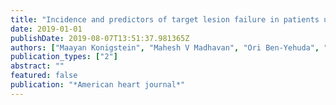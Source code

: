 ```yaml
---
title: "Incidence and predictors of target lesion failure in patients undergoing contemporary DES implantation—Individual patient data pooled analysis from 6 randomized controlled trials"
date: 2019-01-01
publishDate: 2019-08-07T13:51:37.981365Z
authors: ["Maayan Konigstein", "Mahesh V Madhavan", "Ori Ben-Yehuda", "Hussein M Rahim", "Iva Srdanovic", "Fotis Gkargkoulas", "Ghazaleh Mehdipoor", "Evan Shlofmitz", "Akiko Maehara", "Björn Redfors", " others"]
publication_types: ["2"]
abstract: ""
featured: false
publication: "*American heart journal*"
---
```


